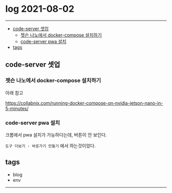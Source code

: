# log 2021-08-02

--------------------------

- [code-server 셋업](#code-server-셋업)
  - [젯슨 나노에서 docker-compose 설치하기](#젯슨-나노에서-docker-compose-설치하기)
  - [code-server pwa 설치](#code-server-pwa-설치)
- [tags](#tags)


## code-server 셋업

### 젯슨 나노에서 docker-compose 설치하기

아래 참고

https://collabnix.com/running-docker-compose-on-nvidia-jetson-nano-in-5-minutes/

### code-server pwa 설치

크롬에서 pwa 설치가 가능하다는데, 버튼이 안 보인다.

`도구 더보기 - 바로가기 만들기` 에서 하는것이었다.

## tags
- blog
- env

--------------------------

